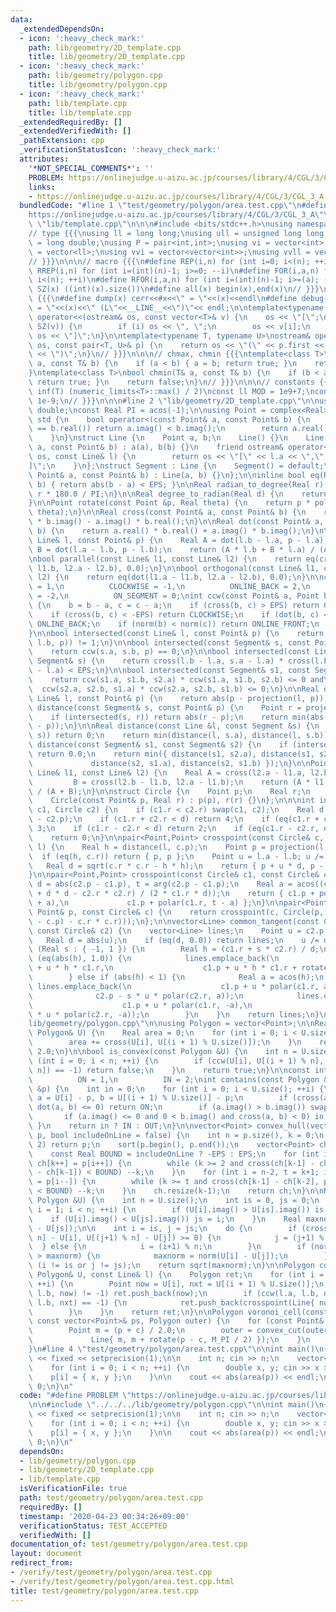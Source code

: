 ```yaml
---
data:
  _extendedDependsOn:
  - icon: ':heavy_check_mark:'
    path: lib/geometry/2D_template.cpp
    title: lib/geometry/2D_template.cpp
  - icon: ':heavy_check_mark:'
    path: lib/geometry/polygon.cpp
    title: lib/geometry/polygon.cpp
  - icon: ':heavy_check_mark:'
    path: lib/template.cpp
    title: lib/template.cpp
  _extendedRequiredBy: []
  _extendedVerifiedWith: []
  _pathExtension: cpp
  _verificationStatusIcon: ':heavy_check_mark:'
  attributes:
    '*NOT_SPECIAL_COMMENTS*': ''
    PROBLEM: https://onlinejudge.u-aizu.ac.jp/courses/library/4/CGL/3/CGL_3_A
    links:
    - https://onlinejudge.u-aizu.ac.jp/courses/library/4/CGL/3/CGL_3_A
  bundledCode: "#line 1 \"test/geometry/polygon/area.test.cpp\"\n#define PROBLEM \"\
    https://onlinejudge.u-aizu.ac.jp/courses/library/4/CGL/3/CGL_3_A\"\n\n#line 1\
    \ \"lib/template.cpp\"\n\n\n#include <bits/stdc++.h>\nusing namespace std;\n\n\
    // type {{{\nusing ll = long long;\nusing ull = unsigned long long;\nusing ld\
    \ = long double;\nusing P = pair<int,int>;\nusing vi = vector<int>;\nusing vll\
    \ = vector<ll>;\nusing vvi = vector<vector<int>>;\nusing vvll = vector<vector<ll>>;\n\
    // }}}\n\n\n// macro {{{\n#define REP(i,n) for (int i=0; i<(n); ++i)\n#define\
    \ RREP(i,n) for (int i=(int)(n)-1; i>=0; --i)\n#define FOR(i,a,n) for (int i=(a);\
    \ i<(n); ++i)\n#define RFOR(i,a,n) for (int i=(int)(n)-1; i>=(a); --i)\n\n#define\
    \ SZ(x) ((int)(x).size())\n#define all(x) begin(x),end(x)\n// }}}\n\n\n// debug\
    \ {{{\n#define dump(x) cerr<<#x<<\" = \"<<(x)<<endl\n#define debug(x) cerr<<#x<<\"\
    \ = \"<<(x)<<\" (L\"<<__LINE__<<\")\"<< endl;\n\ntemplate<typename T>\nostream&\
    \ operator<<(ostream& os, const vector<T>& v) {\n    os << \"[\";\n    REP (i,\
    \ SZ(v)) {\n        if (i) os << \", \";\n        os << v[i];\n    }\n    return\
    \ os << \"]\";\n}\n\ntemplate<typename T, typename U>\nostream& operator<<(ostream&\
    \ os, const pair<T, U>& p) {\n    return os << \"(\" << p.first << \" \" << p.second\
    \ << \")\";\n}\n// }}}\n\n\n// chmax, chmin {{{\ntemplate<class T>\nbool chmax(T&\
    \ a, const T& b) {\n    if (a < b) { a = b; return true; }\n    return false;\n\
    }\ntemplate<class T>\nbool chmin(T& a, const T& b) {\n    if (b < a) { a = b;\
    \ return true; }\n    return false;\n}\n// }}}\n\n\n// constants {{{\n#define\
    \ inf(T) (numeric_limits<T>::max() / 2)\nconst ll MOD = 1e9+7;\nconst ld EPS =\
    \ 1e-9;\n// }}}\n\n\n#line 2 \"lib/geometry/2D_template.cpp\"\n\nusing Real =\
    \ double;\nconst Real PI = acos(-1);\n\nusing Point = complex<Real>;\nnamespace\
    \ std {\n    bool operator<(const Point& a, const Point& b) {\n        if (a.real()\
    \ == b.real()) return a.imag() < b.imag();\n        return a.real() < b.real();\n\
    \    }\n}\nstruct Line {\n    Point a, b;\n    Line() {}\n    Line(const Point&\
    \ a, const Point& b) : a(a), b(b) {}\n    friend ostream& operator<<(ostream&\
    \ os, const Line& l) {\n        return os << \"[\" << l.a << \",\" << l.b << \"\
    ]\";\n    }\n};\nstruct Segment : Line {\n    Segment() = default;\n\n    Segment(const\
    \ Point& a, const Point& b) : Line(a, b) {}\n};\n\ninline bool eq(Real a, Real\
    \ b) { return abs(b - a) < EPS; }\n\nReal radian_to_degree(Real r) {\n    return\
    \ r * 180.0 / PI;\n}\n\nReal degree_to_radian(Real d) {\n    return d * PI / 180.0;\n\
    }\n\nPoint rotate(const Point &p, Real theta) {\n    return p * polar((Real)1.0,\
    \ theta);\n}\n\nReal cross(const Point& a, const Point& b) {\n    return a.real()\
    \ * b.imag() - a.imag() * b.real();\n}\n\nReal dot(const Point& a, const Point&\
    \ b) {\n    return a.real() * b.real() + a.imag() * b.imag();\n}\n\nPoint projection(const\
    \ Line& l, const Point& p) {\n    Real A = dot(l.b - l.a, p - l.a),\n        \
    \ B = dot(l.a - l.b, p - l.b);\n    return (A * l.b + B * l.a) / (A + B);\n}\n\
    \nbool parallel(const Line& l1, const Line& l2) {\n    return eq(cross(l1.a -\
    \ l1.b, l2.a - l2.b), 0.0);\n}\n\nbool orthogonal(const Line& l1, const Line&\
    \ l2) {\n    return eq(dot(l1.a - l1.b, l2.a - l2.b), 0.0);\n}\n\nconst int COUNTER_CLOCKWISE\
    \ = 1,\n          CLOCKWISE = -1,\n          ONLINE_BACK = 2,\n          ONLINE_FRONT\
    \ = -2,\n          ON_SEGMENT = 0;\nint ccw(const Point& a, Point b, Point c)\
    \ {\n    b = b - a, c = c - a;\n    if (cross(b, c) > EPS) return COUNTER_CLOCKWISE;\n\
    \    if (cross(b, c) < -EPS) return CLOCKWISE;\n    if (dot(b, c) < 0) return\
    \ ONLINE_BACK;\n    if (norm(b) < norm(c)) return ONLINE_FRONT;\n    return ON_SEGMENT;\n\
    }\n\nbool intersected(const Line& l, const Point& p) {\n    return abs(ccw(l.a,\
    \ l.b, p)) != 1;\n}\n\nbool intersected(const Segment& s, const Point& p) {\n\
    \    return ccw(s.a, s.b, p) == 0;\n}\n\nbool intersected(const Line& l, const\
    \ Segment& s) {\n    return cross(l.b - l.a, s.a - l.a) * cross(l.b - l.a, s.b\
    \ - l.a) < EPS;\n}\n\nbool intersected(const Segment& s1, const Segment& s2) {\n\
    \    return ccw(s1.a, s1.b, s2.a) * ccw(s1.a, s1.b, s2.b) <= 0 and\n         \
    \  ccw(s2.a, s2.b, s1.a) * ccw(s2.a, s2.b, s1.b) <= 0;\n}\n\nReal distance(const\
    \ Line& l, const Point& p) {\n    return abs(p - projection(l, p));\n}\n\nReal\
    \ distance(const Segment& s, const Point& p) {\n    Point r = projection(s, p);\n\
    \    if (intersected(s, r)) return abs(r - p);\n    return min(abs(s.a - p), abs(s.b\
    \ - p));\n}\n\nReal distance(const Line &l, const Segment &s) {\n    if (intersected(l,\
    \ s)) return 0;\n    return min(distance(l, s.a), distance(l, s.b));\n}\n\nReal\
    \ distance(const Segment& s1, const Segment& s2) {\n    if (intersected(s1, s2))\
    \ return 0.0;\n    return min({ distance(s1, s2.a), distance(s1, s2.b),\n    \
    \             distance(s2, s1.a), distance(s2, s1.b) });\n}\n\nPoint crosspoint(const\
    \ Line& l1, const Line& l2) {\n    Real A = cross(l2.a - l1.a, l2.b - l1.a),\n\
    \         B = cross(l2.b - l1.b, l2.a - l1.b);\n    return (A * l1.b + B * l1.a)\
    \ / (A + B);\n}\n\nstruct Circle {\n    Point p;\n    Real r;\n    Circle() {}\n\
    \    Circle(const Point& p, Real r) : p(p), r(r) {}\n};\n\n\nint intersected(Circle\
    \ c1, Circle c2) {\n    if (c1.r < c2.r) swap(c1, c2);\n    Real d = abs(c1.p\
    \ - c2.p);\n    if (c1.r + c2.r < d) return 4;\n    if (eq(c1.r + c2.r, d)) return\
    \ 3;\n    if (c1.r - c2.r < d) return 2;\n    if (eq(c1.r - c2.r, d)) return 1;\n\
    \    return 0;\n}\n\npair<Point,Point> crosspoint(const Circle& c, const Line&\
    \ l) {\n    Real h = distance(l, c.p);\n    Point p = projection(l, c.p);\n  \
    \  if (eq(h, c.r)) return { p, p };\n    Point u = l.a - l.b; u /= abs(u);\n \
    \   Real d = sqrt(c.r * c.r - h * h);\n    return { p + u * d, p - u * d };\n\
    }\n\npair<Point,Point> crosspoint(const Circle& c1, const Circle& c2) {\n    Real\
    \ d = abs(c2.p - c1.p), t = arg(c2.p - c1.p);\n    Real a = acos((c1.r * c1.r\
    \ + d * d - c2.r * c2.r) / (2 * c1.r * d));\n    return { c1.p + polar(c1.r, t\
    \ + a),\n             c1.p + polar(c1.r, t - a) };\n}\n\npair<Point,Point> tangent(const\
    \ Point& p, const Circle& c) {\n    return crosspoint(c, Circle(p, sqrt(norm(p\
    \ - c.p) - c.r * c.r)));\n};\n\nvector<Line> common_tangent(const Circle& c1,\
    \ const Circle& c2) {\n    vector<Line> lines;\n    Point u = c2.p - c1.p;\n \
    \   Real d = abs(u);\n    if (eq(d, 0.0)) return lines;\n    u /= d;\n    for\
    \ (Real s : { -1, 1 }) {\n        Real h = (c1.r + s * c2.r) / d;\n        if\
    \ (eq(abs(h), 1.0)) {\n            lines.emplace_back(\n                    c1.p\
    \ + u * h * c1.r,\n                    c1.p + u * h * c1.r + rotate(u, PI / 2.0));\n\
    \        } else if (abs(h) < 1) {\n            Real a = acos(h);\n           \
    \ lines.emplace_back(\n                    c1.p + u * polar(c1.r, a),\n      \
    \              c2.p - s * u * polar(c2.r, a));\n            lines.emplace_back(\n\
    \                    c1.p + u * polar(c1.r, -a),\n                    c2.p - s\
    \ * u * polar(c2.r, -a));\n        }\n    }\n    return lines;\n}\n#line 2 \"\
    lib/geometry/polygon.cpp\"\n\nusing Polygon = vector<Point>;\n\nReal area(const\
    \ Polygon& U) {\n    Real area = 0;\n    for (int i = 0; i < U.size(); ++i) {\n\
    \        area += cross(U[i], U[(i + 1) % U.size()]);\n    }\n    return area /\
    \ 2.0;\n}\n\nbool is_convex(const Polygon &U) {\n    int n = U.size();\n    for\
    \ (int i = 0; i < n; ++i) {\n        if (ccw(U[i], U[(i + 1) % n], U[(i + 2) %\
    \ n]) == -1) return false;\n    }\n    return true;\n}\n\nconst int OUT = 0,\n\
    \          ON = 1,\n          IN = 2;\nint contains(const Polygon &U, const Point\
    \ &p) {\n    int in = 0;\n    for (int i = 0; i < U.size(); ++i) {\n        Point\
    \ a = U[i] - p, b = U[(i + 1) % U.size()] - p;\n        if (cross(a, b) == 0 and\
    \ dot(a, b) <= 0) return ON;\n        if (a.imag() > b.imag()) swap(a, b);\n \
    \       if (a.imag() <= 0 and 0 < b.imag() and cross(a, b) < 0) in ^= 1;\n   \
    \ }\n    return in ? IN : OUT;\n}\n\nvector<Point> convex_hull(vector<Point>&\
    \ p, bool includeOnLine = false) {\n    int n = p.size(), k = 0;\n    if (n <=\
    \ 2) return p;\n    sort(p.begin(), p.end());\n    vector<Point> ch(n * 2);\n\
    \    const Real BOUND = includeOnLine ? -EPS : EPS;\n    for (int i = 0; i < n;\
    \ ch[k++] = p[i++]) {\n        while (k >= 2 and cross(ch[k-1] - ch[k-2], p[i]\
    \ - ch[k-1]) < BOUND) --k;\n    }\n    for (int i = n-2, t = k+1; i >= 0; ch[k++]\
    \ = p[i--]) {\n        while (k >= t and cross(ch[k-1] - ch[k-2], p[i] - ch[k-1])\
    \ < BOUND) --k;\n    }\n    ch.resize(k-1);\n    return ch;\n}\n\nReal convex_diameter(const\
    \ Polygon &U) {\n    int n = U.size();\n    int is = 0, js = 0;\n    for (int\
    \ i = 1; i < n; ++i) {\n        if (U[i].imag() > U[is].imag()) is = i;\n    \
    \    if (U[i].imag() < U[js].imag()) js = i;\n    }\n    Real maxnorm = norm(U[is]\
    \ - U[js]);\n\n    int i = is, j = js;\n    do {\n        if (cross(U[(i+1) %\
    \ n] - U[i], U[(j+1) % n] - U[j]) >= 0) {\n            j = (j+1) % n;\n      \
    \  } else {\n            i = (i+1) % n;\n        }\n        if (norm(U[i] - U[j])\
    \ > maxnorm) {\n            maxnorm = norm(U[i] - U[j]);\n        }\n    } while\
    \ (i != is or j != js);\n    return sqrt(maxnorm);\n}\n\nPolygon convex_cut(const\
    \ Polygon& U, const Line& l) {\n    Polygon ret;\n    for (int i = 0; i < U.size();\
    \ ++i) {\n        Point now = U[i], nxt = U[(i + 1) % U.size()];\n        if (ccw(l.a,\
    \ l.b, now) != -1) ret.push_back(now);\n        if (ccw(l.a, l.b, now) * ccw(l.a,\
    \ l.b, nxt) == -1) {\n            ret.push_back(crosspoint(Line{ now, nxt }, l));\n\
    \        }\n    }\n    return ret;\n}\n\nPolygon voronoi_cell(const Point& c,\
    \ const vector<Point>& ps, Polygon outer) {\n    for (const Point& p : ps) {\n\
    \        Point m = (p + c) / 2.0;\n        outer = convex_cut(outer,\n       \
    \             Line{ m, m + rotate(p - c, M_PI / 2) });\n    }\n    return outer;\n\
    }\n#line 4 \"test/geometry/polygon/area.test.cpp\"\n\nint main()\n{\n    cout\
    \ << fixed << setprecision(1);\n\n    int n; cin >> n;\n    vector<Point> p(n);\n\
    \    for (int i = 0; i < n; ++i) {\n        double x, y; cin >> x >> y;\n    \
    \    p[i] = { x, y };\n    }\n\n    cout << abs(area(p)) << endl;\n\n    return\
    \ 0;\n}\n"
  code: "#define PROBLEM \"https://onlinejudge.u-aizu.ac.jp/courses/library/4/CGL/3/CGL_3_A\"\
    \n\n#include \"../../../lib/geometry/polygon.cpp\"\n\nint main()\n{\n    cout\
    \ << fixed << setprecision(1);\n\n    int n; cin >> n;\n    vector<Point> p(n);\n\
    \    for (int i = 0; i < n; ++i) {\n        double x, y; cin >> x >> y;\n    \
    \    p[i] = { x, y };\n    }\n\n    cout << abs(area(p)) << endl;\n\n    return\
    \ 0;\n}\n"
  dependsOn:
  - lib/geometry/polygon.cpp
  - lib/geometry/2D_template.cpp
  - lib/template.cpp
  isVerificationFile: true
  path: test/geometry/polygon/area.test.cpp
  requiredBy: []
  timestamp: '2020-04-23 00:34:26+09:00'
  verificationStatus: TEST_ACCEPTED
  verifiedWith: []
documentation_of: test/geometry/polygon/area.test.cpp
layout: document
redirect_from:
- /verify/test/geometry/polygon/area.test.cpp
- /verify/test/geometry/polygon/area.test.cpp.html
title: test/geometry/polygon/area.test.cpp
---
```

